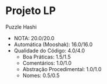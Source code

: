 # Projeto LP
Puzzle Hashi
- NOTA: 20.0/20.0
- Automática (Mooshak): 16.0/16.0
- Qualidade do Código: 4.0/4.0
  - Boa Práticas: 1.5/1.5
  - Comentários: 1.0/1.0
  - Abstração Procedimental: 1.0/1.0
  - Nomes: 0.5/0.5
